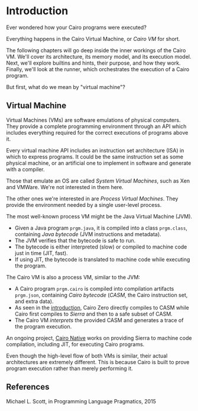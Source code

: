 # Introduction

Ever wondered how your Cairo programs were executed?

Everything happens in the Cairo Virtual Machine, or _Cairo VM_ for short.

The following chapters will go deep inside the inner workings of the Cairo VM.
We'll cover its architecture, its memory model, and its execution model.
Next, we'll explore builtins and hints, their purpose, and how they work.
Finally, we'll look at the runner, which orchestrates the execution of a Cairo program.

But first, what do we mean by "virtual machine"?

## Virtual Machine

Virtual Machines (VMs) are software emulations of physical computers.
They provide a complete programming environment through an API which
includes everything required for the correct executions of programs above it.

Every virtual machine API includes an instruction set architecture (ISA)
in which to express programs. It could be the same instruction set as some
physical machine, or an artificial one to implement in software and generate
with a compiler.

Those that emulate an OS are called _System Virtual Machines_, such as Xen and VMWare.
We're not interested in them here.

The other ones we're interested in are _Process Virtual Machines_.
They provide the environment needed by a single user-level process.

The most well-known process VM might be the Java Virtual Machine (JVM).

- Given a Java program `prgm.java`, it is compiled into a class `prgm.class`,
  containing _Java bytecode_ (JVM instructions and metadata).
- The JVM verifies that the bytecode is safe to run.
- The bytecode is either interpreted (slow) or compiled to machine code just in time (JIT, fast).
- If using JIT, the bytecode is translated to machine code while executing the program.

The Cairo VM is also a process VM, similar to the JVM:

- A Cairo program `prgm.cairo` is compiled into compilation artifacts `prgm.json`,
  containing _Cairo bytecode_ (_CASM_, the Cairo instruction set, and extra data).
- As seen in the [introduction](ch00-00-introduction.md), Cairo Zero directly compiles to CASM
  while Cairo first compiles to _Sierra_ and then to a safe subset of CASM.
- The Cairo VM _interprets_ the provided CASM and generates a trace of the program execution.

An ongoing project, [Cairo Native][cairo-native] works on providing
Sierra to machine code compilation, including JIT, for executing Cairo programs.

Even though the high-level flow of both VMs is similar, their actual architectures
are extremely different. This is because Cairo is built to prove program execution
rather than merely performing it.

[cairo-native]: https://github.com/lambdaclass/cairo_native

## References

Michael L. Scott, in Programming Language Pragmatics, 2015
